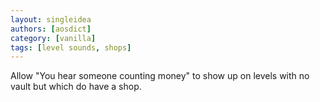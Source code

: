 ```yaml
---
layout: singleidea
authors: [aosdict]
category: [vanilla]
tags: [level sounds, shops]
---
```

Allow "You hear someone counting money" to show up on levels with no vault but which do have a shop.
